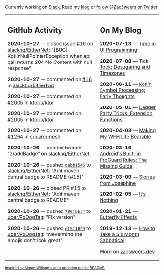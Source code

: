 Currently working on [Slack](https://slack.com/). Read [my blog](https://zacsweers.dev/) or [follow @ZacSweers on Twitter](https://twitter.com/ZacSweers).

<table><tr><td valign="top" width="60%">

## GitHub Activity
<!-- githubActivity starts -->
**2020-10-27** — closed issue [#16](https://api.github.com/repos/slackhq/EitherNet/issues/16) on [slackhq/EitherNet](https://api.github.com/repos/slackhq/EitherNet): "[BUG] KotlinNullPointerException when api call returns 204 No Content with null response"

**2020-10-27** — commented on [#16](https://github.com/slackhq/EitherNet/issues/16#issuecomment-717552251) in [slackhq/EitherNet](https://api.github.com/repos/slackhq/EitherNet)

**2020-10-27** — commented on [#2005](https://github.com/ktorio/ktor/pull/2005#issuecomment-717479257) in [ktorio/ktor](https://api.github.com/repos/ktorio/ktor)

**2020-10-27** — commented on [#2005](https://github.com/ktorio/ktor/pull/2005#issuecomment-717407458) in [ktorio/ktor](https://api.github.com/repos/ktorio/ktor)

**2020-10-27** — commented on [#1264](https://github.com/square/moshi/issues/1264#issuecomment-717075812) in [square/moshi](https://api.github.com/repos/square/moshi)

**2020-10-26** — deleted branch "z/addBadge" on [slackhq/EitherNet](https://api.github.com/repos/slackhq/EitherNet)

**2020-10-26** — pushed [`dabb1546`](https://github.com/slackhq/EitherNet/commit/dabb15467a96d1726c40b509e2a946b245438ec7) to [slackhq/EitherNet](https://api.github.com/repos/slackhq/EitherNet): "Add maven central badge to README (#15)"

**2020-10-26** — closed PR [#15](https://api.github.com/repos/slackhq/EitherNet/pulls/15) to [slackhq/EitherNet](https://api.github.com/repos/slackhq/EitherNet): "Add maven central badge to README"

**2020-10-26** — pushed [`786fbba4`](https://github.com/uber/RxDogTag/commit/786fbba4ddee63d3a15ecfb9f9e569f0c39fbf6e) to [uber/RxDogTag](https://api.github.com/repos/uber/RxDogTag): "Fix version"

**2020-10-26** — pushed [`ef5f1899`](https://github.com/uber/RxDogTag/commit/ef5f18996c858ffbee4651830e6f1ab39fbec880) to [uber/RxDogTag](https://api.github.com/repos/uber/RxDogTag): "Nevermind the emojis don't look great"
<!-- githubActivity ends -->
</td><td valign="top" width="40%">

## On My Blog
<!-- blog starts -->
**2020-07-13** — [Time in UI Programming](https://www.zacsweers.dev/time-in-ui/)

**2020-07-08** — [Tick Tock: Desugaring and Timezones](https://www.zacsweers.dev/ticktock-desugaring-timezones/)

**2020-06-11** — [Kotlin Symbol Processing: Early Thoughts](https://www.zacsweers.dev/kotlin-symbol-processor-early-thoughts/)

**2020-05-01** — [Dagger Party Tricks: Extension Functions](https://www.zacsweers.dev/dagger-party-tricks-extension-functions/)

**2020-04-03** — [Making My WFH Life Bearable](https://www.zacsweers.dev/making-wfh-life-bearable/)

**2020-03-16** — [Android's Built-in ProGuard Rules: The Missing Guide](https://www.zacsweers.dev/android-proguard-rules/)

**2020-03-09** — [Stories from Josephine](https://www.zacsweers.dev/stories-from-josephine/)

**2020-02-05** — [It's Nothing](https://www.zacsweers.dev/its-nothing/)

**2020-01-21** — [Butterfly Effects](https://www.zacsweers.dev/butterfly-effects/)

**2019-12-13** — [How to Take a Six Month Sabbatical](https://www.zacsweers.dev/how-to-take-a-six-month-sabbatical/)
<!-- blog ends -->
More on [zacsweers.dev](https://zacsweers.dev/)
</td></tr></table>

<sub><a href="https://simonwillison.net/2020/Jul/10/self-updating-profile-readme/">Inspired by Simon Willison's auto-updating profile README.</a></sub>